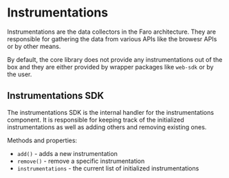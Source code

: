 # Instrumentations

Instrumentations are the data collectors in the Faro architecture. They are responsible for gathering the data from
various APIs like the browesr APIs or by other means.

By default, the core library does not provide any instrumentations out of the box and they are either provided by
wrapper packages like `web-sdk` or by the user.

## Instrumentations SDK

The instrumentations SDK is the internal handler for the instrumentations component. It is responsible for keeping track
of the initialized instrumentations as well as adding others and removing existing ones.

Methods and properties:

- `add()` - adds a new instrumentation
- `remove()` - remove a specific instrumentation
- `instrumentations` - the current list of initialized instrumentations
